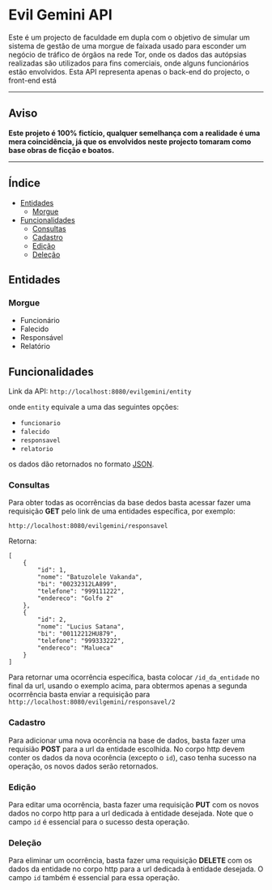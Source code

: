 # Evil Gemini API

Este é um projecto de faculdade em dupla com o objetivo de simular um sistema
de gestão de uma morgue de faixada usado para esconder um negócio de tráfico
de órgãos na rede Tor, onde os dados das autópsias realizadas são utilizados
para fins comerciais, onde alguns funcionários estão envolvidos.
Esta API representa apenas o back-end do projecto, o front-end está

---

## Aviso
**Este projeto é 100% fictício, qualquer semelhança com a realidade é uma mera coincidência, já que os envolvidos neste projecto tomaram como base
obras de ficção e boatos.**

---

## Índice
- [Entidades](#entidades)
	+ [Morgue](#morgue)
- [Funcionalidades](#funcionalidades)
	+ [Consultas](#consultas)
	+ [Cadastro](#cadastro)
	+ [Edição](#edicao)
	+ [Deleção](#delecao)


## Entidades <a name="entidades"></a>

### Morgue <a name="morgue"></a>

- Funcionário
- Falecido
- Responsável
- Relatório

## Funcionalidades <a name="funcionalidades"></a>

Link da API: `http://localhost:8080/evilgemini/entity`

onde `entity` equivale a uma das seguintes opções:

- `funcionario`
- `falecido`
- `responsavel`
- `relatorio` 

os dados dão retornados no formato [JSON](https://json.org/json-pt.html "JSON").

### Consultas <a name="consultas"></a>

Para obter todas as ocorrências da base dedos basta acessar fazer uma requisição **GET** pelo link de uma entidades específica, por exemplo:

`http://localhost:8080/evilgemini/responsavel`

Retorna:

```
[
    {
        "id": 1,
        "nome": "Batuzolele Vakanda",
        "bi": "00232312LA899",
        "telefone": "999111222",
        "endereco": "Golfo 2"
    },
    {
        "id": 2,
        "nome": "Lucius Satana",
        "bi": "00112212HU879",
        "telefone": "999333222",
        "endereco": "Malueca"
    }
]
```

Para retornar uma ocorrência específica, basta colocar `/id_da_entidade` no final da url, usando o exemplo acima, para obtermos apenas a segunda ocorrrência basta enviar a requisição para `http://localhost:8080/evilgemini/responsavel/2`

### Cadastro <a name="cadastro"></a>

Para adicionar uma nova ocorência na base de dados, basta fazer uma requisião **POST** para a url da entidade escolhida. No corpo http devem conter os dados da nova ocorência (excepto o `id`), caso tenha sucesso na operação, os novos dados serão retornados.

### Edição <a name="edicao"></a>

Para editar uma ocorrência, basta fazer uma requisição **PUT** com os novos dados no corpo http para a url dedicada à entidade desejada. Note que o campo `id` é essencial para o sucesso desta operação.

### Deleção <a name="delecao"></a>

Para eliminar um ocorrência, basta fazer uma requisição **DELETE** com os dados da entidade no corpo http para a url dedicada à entidade desejada. O campo `id` também é essencial para essa operação.